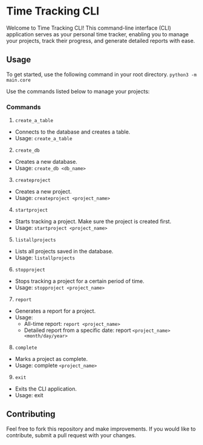 # Time Tracking CLI
Welcome to Time Tracking CLI! This command-line interface (CLI) application serves as your personal time tracker, enabling you to manage your projects, track their progress, and generate detailed reports with ease.
## Usage
To get started, use the following command in your root directory.
```python3 -m main.core```

Use the commands listed below to manage your projects:
### Commands
1. ```create_a_table```
* Connects to the database and creates a table.
* Usage: ```create_a_table```

2. ```create_db```
* Creates a new database.
* Usage: ```create_db <db_name>```

3. ```createproject```
* Creates a new project.
* Usage: ```createproject <project_name>```

4. ```startproject```
* Starts tracking a project. Make sure the project is created first.
* Usage: ```startproject <project_name>```

5. ```listallprojects```
* Lists all projects saved in the database.
* Usage: ```listallprojects```

6. ```stopproject```
* Stops tracking a project for a certain period of time.
* Usage: ```stopproject <project_name>```

7. ```report```
* Generates a report for a project.
* Usage:
  *  All-time report: ```report <project_name>```
  * Detailed report from a specific date: report ```<project_name> <month/day/year>```

8. ```complete```
* Marks a project as complete.
* Usage: complete ```<project_name>```

9. ```exit```
* Exits the CLI application.
* Usage: exit

## Contributing
Feel free to fork this repository and make improvements. If you would like to contribute, submit a pull request with your changes.
